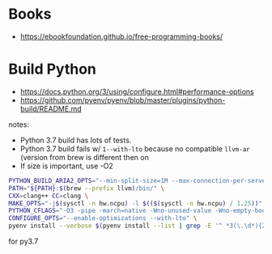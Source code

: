 # Books

* https://ebookfoundation.github.io/free-programming-books/

# Build Python

- https://docs.python.org/3/using/configure.html#performance-options
- https://github.com/pyenv/pyenv/blob/master/plugins/python-build/README.md

notes:
- Python 3.7 build has lots of tests.
- Python 3.7 build fails w/ `1--with-lto` because no compatible `llvm-ar` (version from brew is different then on 
- If size is important, use -O2

```bash
PYTHON_BUILD_ARIA2_OPTS="--min-split-size=1M --max-connection-per-server=10 --optimize-concurrent-downloads=true" \
PATH="${PATH}:$(brew --prefix llvm)/bin/" \
CXX=clang++ CC=clang \
MAKE_OPTS="-j$(sysctl -n hw.ncpu) -l $(($(sysctl -n hw.ncpu) / 1.25))" \
PYTHON_CFLAGS="-O3 -pipe -march=native -Wno-unused-value -Wno-empty-body -Wno-parentheses-equality" \
CONFIGURE_OPTS="--enable-optimizations --with-lto" \
pyenv install --verbose $(pyenv install --list | grep -E '^ *3(\.\d*){2}$' | tail -1)
```

for py3.7
```bash

```
<!--stackedit_data:
eyJoaXN0b3J5IjpbLTE5NTUzMDM2OTYsLTE1NzAxMTUwODIsMj
QyNzc4NDIxLC0xMDk1ODI2MDY4LDkxMjY0NjY5MCw4NjYxNjA5
NDUsODY4MDU3MDk3LC0yMTIxNTM3NDUsLTEyMTg0NjUxODMsLT
k2NTIwMzk4NCwyNzQ0Mjk2ODBdfQ==
-->